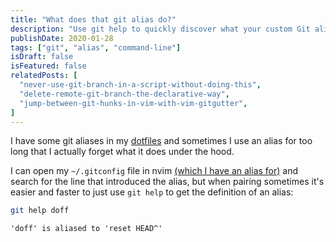 ```yaml
---
title: "What does that git alias do?"
description: "Use git help to quickly discover what your custom Git aliases do without opening your .gitconfig file."
publishDate: 2020-01-28
tags: ["git", "alias", "command-line"]
isDraft: false
isFeatured: false
relatedPosts: [
  "never-use-git-branch-in-a-script-without-doing-this",
  "delete-remote-git-branch-the-declarative-way",
  "jump-between-git-hunks-in-vim-with-vim-gitgutter",
]
---
```


I have some git aliases in my [dotfiles](https://github.com/dkarter/dotfiles) and sometimes I use an alias for too long that I actually forget what it does under the hood.

I can open my `~/.gitconfig` file in nvim [(which I have an alias for)](https://github.com/dkarter/dotfiles/blob/5b6d394625eaa0f52b95192c8d453f73ee5fc271/aliases#L156) and search for the line that introduced the alias, but when pairing sometimes it's easier and faster to just use `git help` to get the definition of an alias:

```bash
git help doff
```

```
'doff' is aliased to 'reset HEAD^'
```
